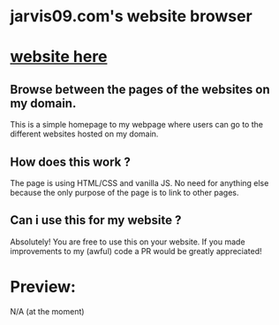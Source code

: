# jarvis09.com's website browser

# [website here](https://jarvis09.com)

## Browse between the pages of the websites on my domain.

This is a simple homepage to my webpage where users can go to the different websites hosted on my domain.

## How does this work ?

The page is using HTML/CSS and vanilla JS. No need for anything else because the only purpose of the page is to link to other pages.

## Can i use this for my website ?

Absolutely! You are free to use this on your website. If you made improvements to my (awful) code a PR would be greatly appreciated!

# Preview:

N/A (at the moment)
